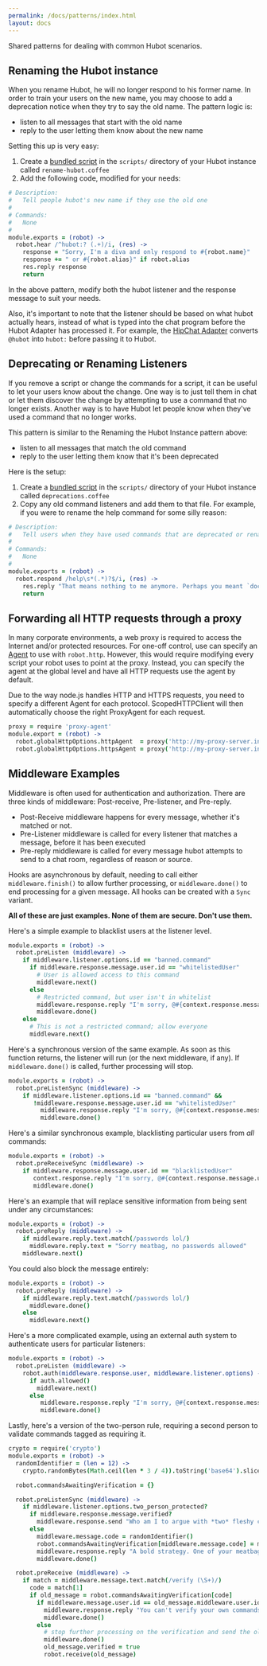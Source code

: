 ```yaml
---
permalink: /docs/patterns/index.html
layout: docs
---
```


Shared patterns for dealing with common Hubot scenarios.

## Renaming the Hubot instance

When you rename Hubot, he will no longer respond to his former name. In order to train your users on the new name, you may choose to add a deprecation notice when they try to say the old name. The pattern logic is:

* listen to all messages that start with the old name
* reply to the user letting them know about the new name

Setting this up is very easy:

1. Create a [bundled script](/docs/scripting/) in the `scripts/` directory of your Hubot instance called `rename-hubot.coffee`
2. Add the following code, modified for your needs:

```coffeescript
# Description:
#   Tell people hubot's new name if they use the old one
#
# Commands:
#   None
#
module.exports = (robot) ->
  robot.hear /^hubot:? (.+)/i, (res) ->
    response = "Sorry, I'm a diva and only respond to #{robot.name}"
    response += " or #{robot.alias}" if robot.alias
    res.reply response
    return

```

In the above pattern, modify both the hubot listener and the response message to suit your needs.

Also, it's important to note that the listener should be based on what hubot actually hears, instead of what is typed into the chat program before the Hubot Adapter has processed it. For example, the [HipChat Adapter](https://github.com/hipchat/hubot-hipchat) converts `@hubot` into `hubot:` before passing it to Hubot.

## Deprecating or Renaming Listeners

If you remove a script or change the commands for a script, it can be useful to let your users know about the change. One way is to just tell them in chat or let them discover the change by attempting to use a command that no longer exists. Another way is to have Hubot let people know when they've used a command that no longer works.

This pattern is similar to the Renaming the Hubot Instance pattern above:

* listen to all messages that match the old command
* reply to the user letting them know that it's been deprecated

Here is the setup:

1. Create a [bundled script](scripting.md) in the `scripts/` directory of your Hubot instance called `deprecations.coffee`
2. Copy any old command listeners and add them to that file. For example, if you were to rename the help command for some silly reason:

```coffeescript
# Description:
#   Tell users when they have used commands that are deprecated or renamed
#
# Commands:
#   None
#
module.exports = (robot) ->
  robot.respond /help\s*(.*)?$/i, (res) ->
    res.reply "That means nothing to me anymore. Perhaps you meant `docs` instead?"
    return

```

## Forwarding all HTTP requests through a proxy

In many corporate environments, a web proxy is required to access the Internet and/or protected resources. For one-off control, use can specify an [Agent](https://nodejs.org/api/http.html) to use with `robot.http`. However, this would require modifying every script your robot uses to point at the proxy. Instead, you can specify the agent at the global level and have all HTTP requests use the agent by default.

Due to the way node.js handles HTTP and HTTPS requests, you need to specify a different Agent for each protocol. ScopedHTTPClient will then automatically choose the right ProxyAgent for each request.

```coffeescript
proxy = require 'proxy-agent'
module.export = (robot) ->
  robot.globalHttpOptions.httpAgent  = proxy('http://my-proxy-server.internal', false)
  robot.globalHttpOptions.httpsAgent = proxy('http://my-proxy-server.internal', true)
```

## Middleware Examples

Middleware is often used for authentication and authorization.  There are three
kinds of middleware: Post-receive, Pre-listener, and Pre-reply.

 - Post-Receive middleware happens for every message, whether it's matched or not.
 - Pre-Listener middleware is called for every listener that matches a message,
  before it has been executed
 - Pre-reply middleware is called for every message hubot attempts to send to
  a chat room, regardless of reason or source.

Hooks are asynchronous by default, needing to call either `middleware.finish()`
to allow further processing, or `middleware.done()` to end processing for a
given message. All hooks can be created with a `Sync` variant.

**All of these are just examples. None of them are secure. Don't use them.**

Here's a simple example to blacklist users at the listener level.
```coffeescript
module.exports = (robot) ->
  robot.preListen (middleware) ->
    if middleware.listener.options.id == "banned.command"
      if middleware.response.message.user.id == "whitelistedUser"
        # User is allowed access to this command
        middleware.next()
      else
        # Restricted command, but user isn't in whitelist
        middleware.response.reply "I'm sorry, @#{context.response.message.user.name}, but you don't have access to do that."
        middleware.done()
    else
      # This is not a restricted command; allow everyone
      middleware.next()
```

Here's a synchronous version of the same example. As soon as this function returns,
the listener will run (or the next middleware, if any). If `middleware.done()` is
called, further processing will stop.

```coffeescript
module.exports = (robot) ->
  robot.preListenSync (middleware) ->
    if middleware.listener.options.id == "banned.command" &&
       !middleware.response.message.user.id == "whitelistedUser"
         middleware.response.reply "I'm sorry, @#{context.response.message.user.name}, but you don't have access to do that."
         middleware.done()
```

Here's a similar synchronous example, blacklisting particular users from *all*
commands:

```coffeescript
module.exports = (robot) ->
  robot.preReceiveSync (middleware) ->
    if middleware.response.message.user.id == "blacklistedUser"
       context.response.reply "I'm sorry, @#{context.response.message.user.name}, but you don't have access to do that."
       middleware.done()
```

Here's an example that will replace sensitive information from being sent
under any circumstances:

```coffeescript
module.exports = (robot) ->
  robot.preReply (middleware) ->
    if middleware.reply.text.match(/passwords lol/)
      middleware.reply.text = "Sorry meatbag, no passwords allowed"
    middleware.next()
```

You could also block the message entirely:

```coffeescript
module.exports = (robot) ->
  robot.preReply (middleware) ->
    if middleware.reply.text.match(/passwords lol/)
      middleware.done()
    else
      middleware.next()
```

Here's a more complicated example, using an external auth system to
authenticate users for particular listeners:

```coffeescript
module.exports = (robot) ->
  robot.preListen (middleware) ->
    robot.auth(middleware.response.user, middleware.listener.options) -> (auth)
      if auth.allowed()
        middleware.next()
      else
         middleware.response.reply "I'm sorry, @#{context.response.message.user.name}, but you don't have access to do that."
         middleware.done()
```

Lastly, here's a version of the two-person rule, requiring a second person
to validate commands tagged as requiring it.

```coffeescript
crypto = require('crypto')
module.exports = (robot) ->
  randomIdentifier = (len = 12) ->
    crypto.randomBytes(Math.ceil(len * 3 / 4)).toString('base64').slice(0, len)

  robot.commandsAwaitingVerification = {}

  robot.preListenSync (middleware) ->
    if middleware.listener.options.two_person_protected?
      if middleware.response.message.verified?
        middleware.response.send "Who am I to argue with *two* fleshy constructs?"
      else
        middleware.message.code = randomIdentifier()
        robot.commandsAwaitingVerification[middleware.message.code] = middleware.message
        middleware.response.reply "A bold strategy. One of your meatbag friends needs to verify it with /verify #{msg.code}"
        middleware.done()

  robot.preReceive (middleware) ->
    if match = middleware.message.text.match(/verify (\S+)/)
      code = match[1]
      if old_message = robot.commandsAwaitingVerification[code]
        if middleware.message.user.id == old_message.middleware.user.id
          middleware.response.reply "You can't verify your own commands, silly meatbag."
          middleware.done()
        else
          # stop further processing on the verification and send the old message through the pipeline again.
          middleware.done()
          old_message.verified = true
          robot.receive(old_message)
```
